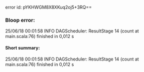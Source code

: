 error id: pYKHWGM8X8XKuq2oj5+3RQ==
### Bloop error:

25/06/18 00:01:58 INFO DAGScheduler: ResultStage 14 (count at main.scala:76) finished in 0,012 s
#### Short summary: 

25/06/18 00:01:58 INFO DAGScheduler: ResultStage 14 (count at main.scala:76) finished in 0,012 s